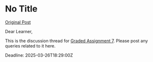 # No Title

[Original Post](https://discourse.onlinedegree.iitm.ac.in/t/169888/1)

<p>Dear Learner,</p>
<p>This is the discussion thread for <a href="https://forms.gle/8AMCa4oQ8JnpzemY7">Graded Assignment 7</a>. Please post any queries related to it here.</p>
<p>Deadline: <span class="discourse-local-date" data-date="2025-03-26" data-email-preview="2025-03-26T18:29:00Z UTC" data-time="23:59:00" data-timezone="Asia/Calcutta">2025-03-26T18:29:00Z</span></p>